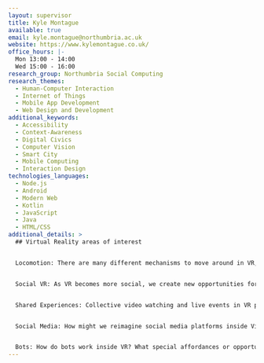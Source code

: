 ```yaml
---
layout: supervisor
title: Kyle Montague
available: true
email: kyle.montague@northumbria.ac.uk
website: https://www.kylemontague.co.uk/
office_hours: |-
  Mon 13:00 - 14:00
  Wed 15:00 - 16:00
research_group: Northumbria Social Computing
research_themes:
  - Human-Computer Interaction
  - Internet of Things
  - Mobile App Development
  - Web Design and Development
additional_keywords:
  - Accessibility
  - Context-Awareness
  - Digital Civics
  - Computer Vision
  - Smart City
  - Mobile Computing
  - Interaction Design
technologies_languages:
  - Node.js
  - Android
  - Modern Web
  - Kotlin
  - JavaScript
  - Java
  - HTML/CSS
additional_details: >
  ## Virtual Reality areas of interest


  Locomotion: There are many different mechanisms to move around in VR, as these environments grow, we need to explore novel forms of movement and teleportation, walking and even visual tricks to move around.


  Social VR: As VR becomes more social, we create new opportunities for interactions with others; however, the current interfaces are predominantly design for single user interactions. What interactions work well with others? How do we democratise conversation and other essentials of working and being together? How do collective gestures work etc.? 


  Shared Experiences: Collective video watching and live events in VR present an interesting design space for social interactions. What aspects of this physical shared experiences can be captured in VR? and what new affordances does VR offer?


  Social Media: How might we reimagine social media platforms inside Virtual Reality. What do the big players look like when reimagined for more immersive spaces – Twitter, LinkedIn, Instagram, TikTok. Does this content look like information spaces or is it much closer to home – friendly collegial café environments.


  Bots: How do bots work inside VR? What special affordances or opportunities in VR can we make use of? What don’t we want to see brought over e.g., customer bots?
---
```

